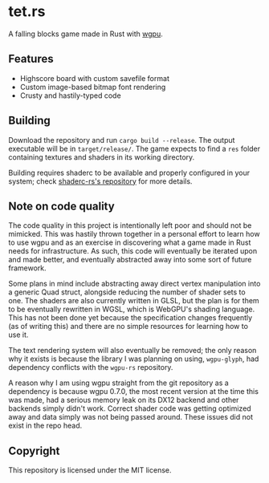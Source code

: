 # tet.rs

A falling blocks game made in Rust with [wgpu](https://www.github.com/gfx-rs/wgpu-rs).

## Features

* Highscore board with custom savefile format
* Custom image-based bitmap font rendering
* Crusty and hastily-typed code

## Building

Download the repository and run ```cargo build --release```. The output executable will be in `target/release/`. The game expects to find a `res` folder containing textures and shaders in its working directory.

Building requires shaderc to be available and properly configured in your system; check [shaderc-rs's repository](https://github.com/google/shaderc-rs) for more details.

## Note on code quality

The code quality in this project is intentionally left poor and should not be mimicked. This was hastily thrown together in a personal effort to learn how to use wgpu and as an exercise in discovering what a game made in Rust needs for infrastructure. As such, this code will eventually be iterated upon and made better, and eventually abstracted away into some sort of future framework.

Some plans in mind include abstracting away direct vertex manipulation into a generic Quad struct, alongside reducing the number of shader sets to one. The shaders are also currently written in GLSL, but the plan is for them to be eventually rewritten in WGSL, which is WebGPU's shading language. This has not been done yet because the specification changes frequently (as of writing this) and there are no simple resources for learning how to use it.

The text rendering system will also eventually be removed; the only reason why it exists is because the library I was planning on using, `wgpu-glyph`, had dependency conflicts with the `wgpu-rs` repository.

A reason why I am using wgpu straight from the git repository as a dependency is because wgpu 0.7.0, the most recent version at the time this was made, had a serious memory leak on its DX12 backend and other backends simply didn't work. Correct shader code was getting optimized away and data simply was not being passed around. These issues did not exist in the repo head.

## Copyright

This repository is licensed under the MIT license.
